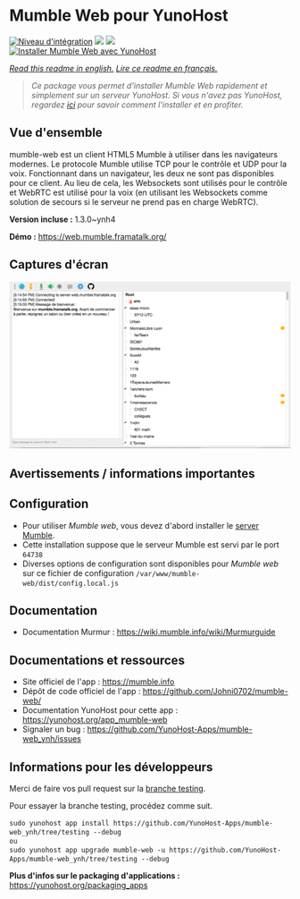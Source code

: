 # Mumble Web pour YunoHost

[![Niveau d'intégration](https://dash.yunohost.org/integration/mumble-web.svg)](https://dash.yunohost.org/appci/app/mumble-web) ![](https://ci-apps.yunohost.org/ci/badges/mumble-web.status.svg) ![](https://ci-apps.yunohost.org/ci/badges/mumble-web.maintain.svg)  
[![Installer Mumble Web avec YunoHost](https://install-app.yunohost.org/install-with-yunohost.svg)](https://install-app.yunohost.org/?app=mumble-web)

*[Read this readme in english.](./README.md)*
*[Lire ce readme en français.](./README_fr.md)*

> *Ce package vous permet d'installer Mumble Web rapidement et simplement sur un serveur YunoHost.
Si vous n'avez pas YunoHost, regardez [ici](https://yunohost.org/#/install) pour savoir comment l'installer et en profiter.*

## Vue d'ensemble

mumble-web est un client HTML5 Mumble à utiliser dans les navigateurs modernes.
Le protocole Mumble utilise TCP pour le contrôle et UDP pour la voix. Fonctionnant dans un navigateur, les deux ne sont pas disponibles pour ce client. Au lieu de cela, les Websockets sont utilisés pour le contrôle et WebRTC est utilisé pour la voix (en utilisant les Websockets comme solution de secours si le serveur ne prend pas en charge WebRTC).

**Version incluse :** 1.3.0~ynh4

**Démo :** https://web.mumble.framatalk.org/

## Captures d'écran

![](./doc/screenshots/screenshot.png)

## Avertissements / informations importantes

## Configuration

- Pour utiliser *Mumble web*, vous devez d'abord installer le [server Mumble](https://github.com/YunoHost-Apps/mumbleserver_ynh). 
- Cette installation suppose que le serveur Mumble est servi par le port `64738`
- Diverses options de configuration sont disponibles pour *Mumble web* sur ce fichier de configuration `/var/www/mumble-web/dist/config.local.js` 

## Documentation

- Documentation Murmur : https://wiki.mumble.info/wiki/Murmurguide

## Documentations et ressources

* Site officiel de l'app : https://mumble.info
* Dépôt de code officiel de l'app : https://github.com/Johni0702/mumble-web/
* Documentation YunoHost pour cette app : https://yunohost.org/app_mumble-web
* Signaler un bug : https://github.com/YunoHost-Apps/mumble-web_ynh/issues

## Informations pour les développeurs

Merci de faire vos pull request sur la [branche testing](https://github.com/YunoHost-Apps/mumble-web_ynh/tree/testing).

Pour essayer la branche testing, procédez comme suit.
```
sudo yunohost app install https://github.com/YunoHost-Apps/mumble-web_ynh/tree/testing --debug
ou
sudo yunohost app upgrade mumble-web -u https://github.com/YunoHost-Apps/mumble-web_ynh/tree/testing --debug
```

**Plus d'infos sur le packaging d'applications :** https://yunohost.org/packaging_apps